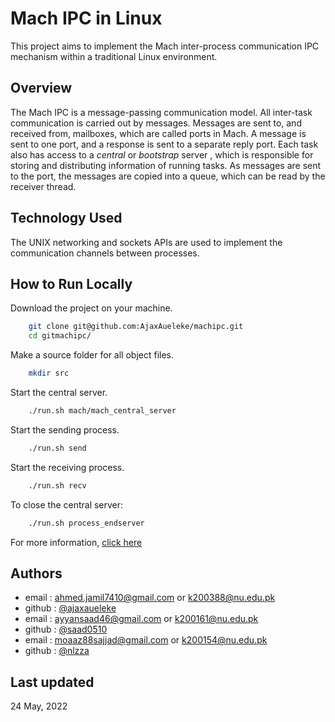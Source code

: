 # Mach IPC in Linux

This project aims to implement the Mach inter-process communication IPC 
mechanism within a traditional Linux environment.

## Overview

The Mach IPC is a message-passing communication model. All inter-task
communication is carried out by messages. Messages are sent to, and received
from, mailboxes, which are called ports in Mach. A message is sent to one port,
and a response is sent to a separate reply port. Each task also has
access to a _central_ or _bootstrap_ server , which is responsible for
storing and distributing information of running tasks.
As messages are sent to the port, the messages are copied into a
queue, which can be read by the receiver thread.

## Technology Used

The UNIX networking and sockets APIs are used to implement the
communication channels between processes.

## How to Run Locally

Download the project on your machine.

```bash
    git clone git@github.com:AjaxAueleke/machipc.git
    cd gitmachipc/
```

Make a source folder for all object files.

```bash
    mkdir src
```

Start the central server.

```bash
    ./run.sh mach/mach_central_server
```

Start the sending process.

```bash
    ./run.sh send
```

Start the receiving process.

```bash
    ./run.sh recv
```

To close the central server:

```bash
    ./run.sh process_endserver
```

For more information, [click here](https://github.com/AjaxAueleke/machipc/blob/main/OS%20Project%20Report.pdf)

## Authors

- email : ahmed.jamil7410@gmail.com or k200388@nu.edu.pk
- github : [@ajaxaueleke](https://www.github.com/ajaxaueleke)
- email : ayyansaad46@gmail.com or k200161@nu.edu.pk
- github : [@saad0510](https://www.github.com/saad0510)
- email : moaaz88sajjad@gmail.com or k200154@nu.edu.pk
- github : [@nlzza](https://www.github.com/nlzza)

## Last updated

24 May, 2022

